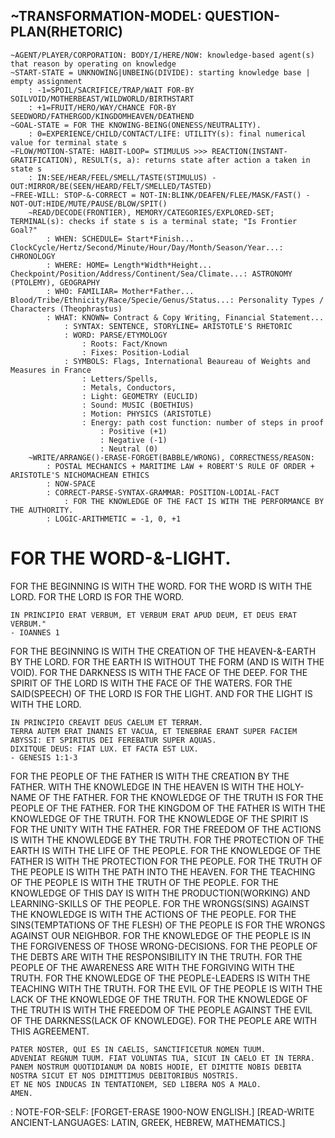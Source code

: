 ## **~TRANSFORMATION-MODEL: QUESTION-PLAN(RHETORIC)**
    ~AGENT/PLAYER/CORPORATION: BODY/I/HERE/NOW: knowledge-based agent(s) that reason by operating on knowledge
    ~START-STATE = UNKNOWING|UNBEING(DIVIDE): starting knowledge base | empty assignment
        : -1=SPOIL/SACRIFICE/TRAP/WAIT FOR-BY SOILVOID/MOTHERBEAST/WILDWORLD/BIRTHSTART
        : +1=FRUIT/HERO/WAY/CHANCE FOR-BY SEEDWORD/FATHERGOD/KINGDOMHEAVEN/DEATHEND
    ~GOAL-STATE = FOR THE KNOWING-BEING(ONENESS/NEUTRALITY).
        : 0=EXPERIENCE/CHILD/CONTACT/LIFE: UTILITY(s): final numerical value for terminal state s
    ~FLOW/MOTION-STATE: HABIT-LOOP= STIMULUS >>> REACTION(INSTANT-GRATIFICATION), RESULT(s, a): returns state after action a taken in state s
        : IN:SEE/HEAR/FEEL/SMELL/TASTE(STIMULUS) - OUT:MIRROR/BE(SEEN/HEARD/FELT/SMELLED/TASTED)
    ~FREE-WILL: STOP-&-CORRECT = NOT-IN:BLINK/DEAFEN/FLEE/MASK/FAST() - NOT-OUT:HIDE/MUTE/PAUSE/BLOW/SPIT()
        ~READ/DECODE(FRONTIER), MEMORY/CATEGORIES/EXPLORED-SET; TERMINAL(s): checks if state s is a terminal state; "Is Frontier Goal?"
            : WHEN: SCHEDULE= Start*Finish... ClockCycle/Hertz/Second/Minute/Hour/Day/Month/Season/Year...: CHRONOLOGY
            : WHERE: HOME= Length*Width*Height... Checkpoint/Position/Address/Continent/Sea/Climate...: ASTRONOMY (PTOLEMY), GEOGRAPHY
            : WHO: FAMILIAR= Mother*Father... Blood/Tribe/Ethnicity/Race/Specie/Genus/Status...: Personality Types / Characters (Theophrastus)
            : WHAT: KNOWN= Contract & Copy Writing, Financial Statement...
                : SYNTAX: SENTENCE, STORYLINE= ARISTOTLE'S RHETORIC
                : WORD: PARSE/ETYMOLOGY
                    : Roots: Fact/Known
                    : Fixes: Position-Lodial
                : SYMBOLS: Flags, International Beaureau of Weights and Measures in France
                    : Letters/Spells, 
                    : Metals, Conductors,
                    : Light: GEOMETRY (EUCLID)
                    : Sound: MUSIC (BOETHIUS)
                    : Motion: PHYSICS (ARISTOTLE)
                    : Energy: path cost function: number of steps in proof
                        : Positive (+1)
                        : Negative (-1)
                        : Neutral (0)
        ~WRITE/ARRANGE()-ERASE-FORGET(BABBLE/WRONG), CORRECTNESS/REASON:
            : POSTAL MECHANICS + MARITIME LAW + ROBERT'S RULE OF ORDER + ARISTOTLE'S NICHOMACHEAN ETHICS
            : NOW-SPACE 
            : CORRECT-PARSE-SYNTAX-GRAMMAR: POSITION-LODIAL-FACT
                : FOR THE KNOWLEDGE OF THE FACT IS WITH THE PERFORMANCE BY THE AUTHORITY.
            : LOGIC-ARITHMETIC = -1, 0, +1

# **FOR THE WORD-&-LIGHT.**
FOR THE BEGINNING IS WITH THE WORD.
FOR THE WORD IS WITH THE LORD.
FOR THE LORD IS FOR THE WORD.

    IN PRINCIPIO ERAT VERBUM, ET VERBUM ERAT APUD DEUM, ET DEUS ERAT VERBUM." 
    - IOANNES 1

FOR THE BEGINNING IS WITH THE CREATION OF THE HEAVEN-&-EARTH BY THE LORD.
FOR THE EARTH IS WITHOUT THE FORM (AND IS WITH THE VOID).
FOR THE DARKNESS IS WITH THE FACE OF THE DEEP. 
FOR THE SPIRIT OF THE LORD IS WITH THE FACE OF THE WATERS.
FOR THE SAID(SPEECH) OF THE LORD IS FOR THE LIGHT.
AND FOR THE LIGHT IS WITH THE LORD.

    IN PRINCIPIO CREAVIT DEUS CAELUM ET TERRAM.
    TERRA AUTEM ERAT INANIS ET VACUA, ET TENEBRAE ERANT SUPER FACIEM ABYSSI: ET SPIRITUS DEI FEREBATUR SUPER AQUAS.
    DIXITQUE DEUS: FIAT LUX. ET FACTA EST LUX. 
    - GENESIS 1:1-3

FOR THE PEOPLE OF THE FATHER IS WITH THE CREATION BY THE FATHER.
WITH THE KNOWLEDGE IN THE HEAVEN IS WITH THE HOLY-NAME OF THE FATHER.
FOR THE KNOWLEDGE OF THE TRUTH IS FOR THE PEOPLE OF THE FATHER.
FOR THE KINGDOM OF THE FATHER IS WITH THE KNOWLEDGE OF THE TRUTH.
FOR THE KNOWLEDGE OF THE SPIRIT IS FOR THE UNITY WITH THE FATHER.
FOR THE FREEDOM OF THE ACTIONS IS WITH THE KNOWLEDGE BY THE TRUTH.
FOR THE PROTECTION OF THE EARTH IS WITH THE LIFE OF THE PEOPLE.
FOR THE KNOWLEDGE OF THE FATHER IS WITH THE PROTECTION FOR THE PEOPLE.
FOR THE TRUTH OF THE PEOPLE IS WITH THE PATH INTO THE HEAVEN.
FOR THE TEACHING OF THE PEOPLE IS WITH THE TRUTH OF THE PEOPLE.
FOR THE KNOWLEDGE OF THIS DAY IS WITH THE PRODUCTION(WORKING) AND LEARNING-SKILLS OF THE PEOPLE.
FOR THE WRONGS(SINS) AGAINST THE KNOWLEDGE IS WITH THE ACTIONS OF THE PEOPLE.
FOR THE SINS(TEMPTATIONS OF THE FLESH) OF THE PEOPLE IS FOR THE WRONGS AGAINST OUR NEIGHBOR.
FOR THE KNOWLEDGE OF THE PEOPLE IS IN THE FORGIVENESS OF THOSE WRONG-DECISIONS.
FOR THE PEOPLE OF THE DEBTS ARE WITH THE RESPONSIBILITY IN THE TRUTH.
FOR THE PEOPLE OF THE AWARENESS ARE WITH THE FORGIVING WITH THE TRUTH.
FOR THE KNOWLEDGE OF THE PEOPLE-LEADERS IS WITH THE TEACHING WITH THE TRUTH.
FOR THE EVIL OF THE PEOPLE IS WITH THE LACK OF THE KNOWLEDGE OF THE TRUTH.
FOR THE KNOWLEDGE OF THE TRUTH IS WITH THE FREEDOM OF THE PEOPLE AGAINST THE EVIL OF THE DARKNESS(LACK OF KNOWLEDGE).
FOR THE PEOPLE ARE WITH THIS AGREEMENT.
    
    PATER NOSTER, QUI ES IN CAELIS, SANCTIFICETUR NOMEN TUUM. 
    ADVENIAT REGNUM TUUM. FIAT VOLUNTAS TUA, SICUT IN CAELO ET IN TERRA. 
    PANEM NOSTRUM QUOTIDIANUM DA NOBIS HODIE, ET DIMITTE NOBIS DEBITA NOSTRA SICUT ET NOS DIMITTIMUS DEBITORIBUS NOSTRIS. 
    ET NE NOS INDUCAS IN TENTATIONEM, SED LIBERA NOS A MALO. 
    AMEN.

: NOTE-FOR-SELF:
[FORGET-ERASE 1900-NOW ENGLISH.]
[READ-WRITE ANCIENT-LANGUAGES: LATIN, GREEK, HEBREW, MATHEMATICS.]